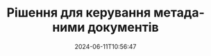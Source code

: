---
############################# Static ############################
layout: "family"
date:  2024-06-11T10:56:47
draft: false

product: "Metadata"
product_tag: "metadata"

lang: uk

############################# Head ############################
head_title: ".NET, Java, Node.js API та онлайн-програми для обробки метаданих від GroupDocs"
head_description: "API метаданих документів, рідні для C# .NET і Java. Читайте, пишіть, редагуйте та порівнюйте метаінформацію всіх популярних форматів. Аналізуйте та експортуйте метадані."

############################# Header ############################
title: "Рішення для керування метаданими документів"
description:  |
  API та програми для читання, редагування, заміни та видалення метаданих документів, зображень та інших форматів файлів на популярних платформах.

  Додайте приховану інформацію метаданих до ваших бізнес-файлів і документів.

  Змініть або видаліть метадані, які вже представлені у ваших документах.

  Збирайте та аналізуйте інформацію про документи та метадані файлів.

############################# Supported Platforms ###############################
supported_platforms:
  enable: true
  head_title: "Виберіть свою платформу"
  title: "Незалежність платформи"
  description: "GroupDocs.Metadata сумісний із широким спектром операційних систем і фреймворків:"
  details_link_title: "Вивчайте більше"

  items:
    # items loop
    - title: ".NET"
      description: GroupDocs.Metadata .NET 
      color: "blue"
      tag: "net"
      link: "/metadata/net/"
      features_link: "https://docs.groupdocs.com/metadata/net/system-requirements/"
      features:
          # features loop
          - rows: "4"
            content: |
                    .NET Core 3.0 or higher <br> .NET 5.0 or higher <br> .NET Standard 2.1
      
          # features loop
          - rows: "1"
            content: |
                    Windows <br> Linux <br> Mac OS
      
          # features loop
          - rows: "3"
            content: |
                    Microsoft Visual Studio <br> JetBrains Rider <br> Microsoft Visual Code
      
          # features loop
          - rows: "1"
            content: |
                    70+ file formats
      

    # items loop
    - title: "Java"
      description: GroupDocs.Metadata Java
      color: "red"
      tag: "java"
      link: "/metadata/java/"
      features_link: "https://docs.groupdocs.com/metadata/java/system-requirements/"
      features:
          # features loop
          - rows: "4"
            content: |
                    J2SE 7.0 or higher <br> Kotlin
      
          # features loop
          - rows: "1"
            content: |
                    Windows <br> Linux <br> Mac OS
      
          # features loop
          - rows: "3"
            content: |
                    IntelliJ IDEA <br> Eclipse <br> NetBeans
      
          # features loop
          - rows: "1"
            content: |
                    70+ file formats

    # items loop
    - title: "Node.js"
      description: GroupDocs.Metadata Node.js
      color: "green"
      tag: "nodejs-java"
      link: "/metadata/nodejs-java/"
      features_link: "https://docs.groupdocs.com/metadata/"
      features:
          # features loop
          - rows: "4"
            content: |
                    Node.js 16+ and J2SE 8.0 (1.8)+
      
          # features loop
          - rows: "1"
            content: |
                    Windows <br> Linux <br> Mac OS
      
          # features loop
          - rows: "3"
            content: |
                    Atom <br> Visual Studio Code <br> Будь-який інший текстовий редактор
      
          # features loop
          - rows: "1"
            content: |
                    70+ file formats

############################# Features ###############################
features:
  enable: true
  title: "Огляд функцій GroupDocs.Metadata"
  description: "Наше рішення призначене для обробки метаданих у багатьох популярних форматах файлів, включаючи зображення та офісні документи."

  items:
    # items loop
    - icon: "protect"
      title: "Захист бізнес-інформації"
      content: "Додайте приховані метадані до конфіденційних файлів і документів."

    # items loop
    - icon: "control"
      title: "Керуйте метаданими документа"
      content: "Збирайте детальну інформацію про метадані, які містяться в документах."

    # items loop
    - icon: "manipulate"
      title: "Маніпулювати інформацією метаданих"
      content: "Змінюйте вміст або видаляйте метадані в багатьох підтримуваних форматах файлів."

    # items loop
    - icon: "additional"
      title: "Різні додаткові функції"
      content: "Отримайте попередній перегляд документа, витягніть пакети метаданих тощо."

############################# Code Samples ###############################
code_samples:
  enable: true
  title: "Захист документів за допомогою метаданих"
  description: "GroupDocs.Metadata типові приклади коду операцій."

  items:
    # items loop
    - title: "Видаліть непотрібні метадані із зображень і документів"
      content: "GroupDocs.Metadata допомагає вам легко видалити приховану інформацію з ваших файлів і документів. Ви можете швидко видалити деталі, як-от час і місце зйомки зображення, або видалити інформацію про автора та редактора з документів Office."
      samples:
          # samples loop
          - language: "C#"
            color: "blue"
            content: |
                    <code class="language-csharp" data-lang="csharp">
                        // Передайте шлях до документа конструктору Metadata

                        using (Metadata metadata = new Metadata("source.docx"))
                        {
                            // Видалити властивості документа, пов’язані з автором і редактором
                            var affected = metadata.RemoveProperties(
                                p => p.Tags.Contains(Tags.Person.Creator) ||
                                    p.Tags.Contains(Tags.Person.Editor);

                            // Результат обробки видалення метаданих
                            Console.WriteLine("Properties removed: {0}", affected);

                            // Збережіть очищений документ
                            metadata.Save("result.docx");
                        }                    
                    </code>

          # samples loop
          - language: "Java"
            color: "red"
            content: |
                    <code class="language-java" data-lang="java">
                        // Передайте шлях до документа конструктору Metadata

                        try (Metadata metadata = new Metadata("source.docx");{

                            // Видалити властивості документа, пов’язані з автором і редактором
                            int affected = metadata.removeProperties(
                                new ContainsTagSpecification(Tags.getPerson().getCreator()).or(
                                new ContainsTagSpecification(Tags.getPerson().getEditor())));

                            // Результат обробки видалення метаданих
                            System.out.println(String.format("Properties removed: %s", affected));

                            // Збережіть очищений документ
                            metadata.save("result.docx");
                        }

                    </code>

          # samples loop
          - language: "TypeScript"
            color: "green"
            content: |
                    <code class="language-java" data-lang="javascript">
                        // Передайте шлях до документа конструктору Metadata

                        const metadata = new groupdocs.metadata.Metadata("source.docx");
    
                        // Видалити властивості документа, пов’язані з автором і редактором
                        var affected = metadata.removeProperties(
                            new groupdocs.metadata.ContainsTagSpecification(groupdocs.metadata.Tags.getPerson().getCreator()).or(
                            new groupdocs.metadata.ContainsTagSpecification(groupdocs.metadata.Tags.getPerson().getEditor()))
                            );

                        // Результат обробки видалення метаданих
                        console.log('Properties removed: ${affected}');

                        // Збережіть очищений документ
                        metadata.save("result.docx");                        

                    </code>

############################# Supported Formats ###############################
formats:
  enable: true
  title: "Підтримується понад 70 форматів"
  description: "GroupDocs.Metadata допомагає керувати метаданими в популярних форматах документів і файлів."

############################# Metrics ###############################
metrics:
  enable: true
  title: "Досягнення GroupDocs.Metadata"
  description: "Дізнайтеся про ключові показники досягнень нашої бібліотеки"

  items:
    # items loop
    - number: "70+"
      title: "Підтримувані формати"
      content: "GroupDocs.Metadata підтримує маніпулювання метаданими для понад 70 популярних форматів файлів."

    # items loop
    - number: "700k"
      title: "Завантаження NuGet"
      content: "Пакет GroupDocs.Metadata для .NET NuGet завантажено понад 700 000 разів."

    # items loop
    - number: "15k"
      title: "Завантаження Maven"
      content: "GroupDocs.Metadata має 15 000 завантажень на Maven. Потужне керування метаданими Java."

    # items loop
    - number: "140+"
      title: "Задоволені клієнти"
      content: "Як відомі компанії, так і окремі розробники віддають перевагу продуктам GroupDocs для створення інноваційних рішень."


############################# Customers ###############################
customers:
  enable: true
  title: "Наші щасливі клієнти"
  description: "Продукти GroupDocs, яким довіряють багато клієнтів у всьому світі та використовуються в багатьох конкурентних бізнес-рішеннях по всьому світу."

  items:
    # items loop
    - title: "BenQ Corporation"
      logo: "benq"
      
    # items loop
    - title: "Nasdaq Stock Market"
      logo: "nasdaq"
      
    # items loop
    - title: "AT&T Inc."
      logo: "att"
      
    # items loop
    - title: "Customer logo AstraZeneca"
      logo: "astrazeneca"
      
    # items loop
    - title: "Central Bank of Argentina"
      logo: "argentinacentralbank"
      
    # items loop
    - title: "Roche Holding AG"
      logo: "roche"
      
    # items loop
    - title: "Capita"
      logo: "capita"
      
    # items loop
    - title: "Axa S.A."
      logo: "axa"
      
    # items loop
    - title: "Instructure Inc."
      logo: "instructure"
      
    # items loop
    - title: "Wipro"
      logo: "wipro"


############################# Actions ###############################
actions:
  enable: true
  title: "Готові почати?"
  description: "Спробуйте функції GroupDocs.Metadata безкоштовно у своїх програмах"

  items:
    # items loop
    - title: ".NET"
      color: "blue"
      link: "/metadata/net/"

    # items loop
    - title: "Java"
      color: "red"
      link: "/metadata/java/"

    # items loop
    - title: "Node.js"
      color: "green"
      link: "/metadata/nodejs-java/"      

############################# FAQ ###############################
faq:
  enable: true
  title: "Питання що часто задаються"
  description: "Маєте запитання щодо нашого продукту? У нас є відповіді!"

  items:
    # items loop
    - question: "Чи потрібне GroupDocs.Metadata стороннє програмне забезпечення для обробки метаданих документів?"
      answer: "GroupDocs.Metadata працює незалежно; не потрібні зовнішні бібліотеки, такі як Microsoft Office або Adobe Acrobat."

    # items loop
    - question: "Чи можу я спробувати функції GroupDocs.Metadata перед покупкою?"
      answer: "Абсолютно! GroupDocs.Metadata пропонує безкоштовну пробну версію. Встановіть його та досліджуйте його можливості. Однак зауважте, що пробні версії додають до ваших документів «пробні позначки» та обробляють лише перші 3 сторінки. Щоб отримати повний досвід, отримайте безкоштовну 30-денну тимчасову ліцензію на повну функціональність. Перегляньте подробиці [тут](https://purchase.groupdocs.com/temporary-license/)."

    # items loop
    - question: "Які типи ліцензій доступні?"
      answer: "Шукаєте ліцензію GroupDocs.Metadata? Ми пропонуємо вам різні варіанти. Вибирайте з ліцензій, адаптованих до ваших потреб, на основі таких факторів, як кількість розробників у вашій команді, місця розгортання (наприклад, один офіс або віддалені робочі місця), а також те, чи потрібно розповсюдження кінцевим клієнтам ділитися SDK/API з клієнтами. Крім того, виберіть місячну ліцензію на використання, де ви платите залежно від використання за планами з обмеженнями. Досліджуйте далі та знайдіть ідеальний варіант [тут](https://purchase.groupdocs.com/pricing/metadata/net/)."

############################# Cloud Links ###############################
cloud_links:
  enable: true
  title: "GroupDocs.Metadata API з низьким кодом включає"
  description: "Керуйте конфіденційними метаданими в бізнес-файлах у своїй програмі за допомогою нашого хмарного REST API."
  
  items:
    # items loop
    - title: "GroupDocs.Metadata Cloud for cURL"
      content: "Працюйте з API обробки метаданих cURL RESTful для керування інформацією метаданих PDF, Word, Excel, презентацій, зображень і мультимедійних файлів у ваших програмах."
      icon: "groupdocs_metadata-for-curl"
      link: "https://products.groupdocs.cloud/metadata/curl"

    # items loop
    - title: "GroupDocs.Metadata Cloud for .NET"
      content: "Використовуйте метадані REST API з .NET SDK, щоб додавати, редагувати, витягувати, шукати та видаляти метадані з форматів документів у програмах .NET."
      icon: "groupdocs_metadata-for-net"
      link: "https://products.groupdocs.cloud/metadata/net"

    # items loop
    - title: "GroupDocs.Metadata Cloud for Java"
      content: "Покращуйте свої програми Java потужними функціями керування метаданими за допомогою Metadata SDK для Java."
      icon: "groupdocs_metadata-for-java"
      link: "https://products.groupdocs.cloud/metadata/java"

############################# App links ###############################
app_links:
  enable: true
  title: "GroupDocs.Metadata Програми з кодом не містяться"
  description: "Доступ до веб-програми GroupDocs для керування метаданими документів. Обробляйте понад 70 популярних форматів файлів у вашому улюбленому браузері БЕЗКОШТОВНО."

  items:
    # items loop
    - title: "GroupDocs.Metadata Total"
      content: "Безкоштовна програма для перегляду та редагування метаданих Word, Excel, PDF, PowerPoint і понад 70 типів документів."
      icon: "groupdocs_metadata-app"
      link: "https://products.groupdocs.app/metadata/total"

    # items loop
    - title: "GroupDocs.Metadata DOCX"
      content: "Безкоштовний онлайн-переглядач і редактор метаданих для документів MS Word."
      icon: "groupdocs_words-app"
      link: "https://products.groupdocs.app/metadata/docx"

    # items loop
    - title: "GroupDocs.Metadata PDF"
      content: "Переглядайте або редагуйте метадані PDF-документів онлайн."
      icon: "groupdocs_pdf-app"
      link: "https://products.groupdocs.app/metadata/pdf"


      


---